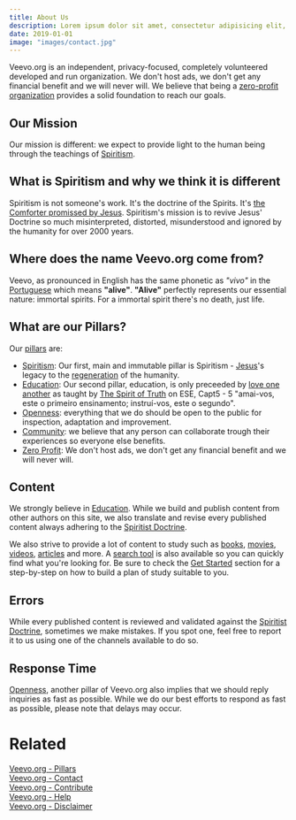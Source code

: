 ```yaml
---
title: About Us
description: Lorem ipsum dolor sit amet, consectetur adipisicing elit, sed do eiusmod tempor incididunt ut labore et dolore magna aliqua.  In vestibulum massa quis arcu lobortis tempus. Nam pretium arcu in odio vulputate luctus.
date: 2019-01-01
image: "images/contact.jpg"
---
```


Veevo.org is an independent, privacy-focused, completely volunteered developed and run organization. We don't host ads, we don't get any financial benefit and we will never will.
We believe that being a [zero-profit organization](/pillars/zero-profit) provides a solid foundation to reach our goals.

## Our Mission
Our mission is different: we expect to provide light to the human being through the teachings of [Spiritism](/spiritism).

## What is Spiritism and why we think it is different
Spiritism is not someone's work. It's the doctrine of the Spirits. It's [the Comforter promissed by Jesus](/messages/jesus/John-14-15).
Spiritism's mission is to revive Jesus' Doctrine so much misinterpreted, distorted, misunderstood and ignored by the humanity for over 2000 years.

## Where does the name Veevo.org come from?
Veevo, as pronounced in English has the same phonetic as *"vivo"* in the [Portuguese](https://en.wikipedia.org/wiki/Portuguese_language) which means **"alive"**.
**"Alive"** perfectly represents our essential nature: immortal spirits. For a immortal spirit there's no death, just life.

## What are our Pillars?
Our [pillars](/pillars) are:
* [Spiritism](/pillars/spiritism): Our first, main and immutable pillar is Spiritism - [Jesus](/about/jesus)'s legacy to the [regeneration](/spiritism/worlds/regeneration) of the humanity.
* [Education](/pillars/education): Our second pillar, education, is only preceeded by [love one another](/messages/jesus/love-one-another) as taught by [The Spirit of Truth](/about/spirit-of-truth) on ESE, Capt5 - 5 "amai-vos, este o primeiro ensinamento; instruí-vos, este o segundo".
* [Openness](/pillars/openness): everything that we do should be open to the public for inspection, adaptation and improvement.
* [Community](/pillars/community): we believe that any person can collaborate trough their experiences so everyone else benefits.
* [Zero Profit](/pillars/zero-profit): We don't host ads, we don't get any financial benefit and we will never will.

## Content
We strongly believe in [Education](/pillars/education). While we build and publish content from other authors on this site, we also translate and revise every published content always adhering to the [Spiritist Doctrine](/spiritism).

We also strive to provide a lot of content to study such as [books](/books), [movies](/movies), [videos](/videos), [articles](/articles) and more. A [search tool](/search) is also available so you can quickly find what you're looking for. Be sure to check the [Get Started](/get-started) section for a step-by-step on how to build a plan of study suitable to you.

## Errors
While every published content is reviewed and validated against the [Spiritist Doctrine](/spiritism), sometimes we make mistakes. If you spot one, feel free to report it to us using one of the channels available to do so.

## Response Time
[Openness](/pillars/openness), another pillar of Veevo.org also implies that we should reply inquiries as fast as possible. While we do our best efforts to respond as fast as possible, please note that delays may occur.

# Related
[Veevo.org - Pillars](/pillars)  
[Veevo.org - Contact](/contact)  
[Veevo.org - Contribute](/contribute)  
[Veevo.org - Help](/help)  
[Veevo.org - Disclaimer](/disclaimer)  



